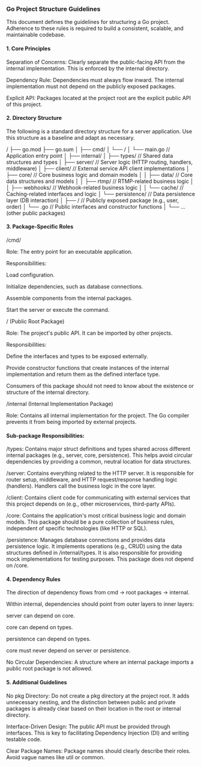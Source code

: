 ### Go Project Structure Guidelines

This document defines the guidelines for structuring a Go project. Adherence to these rules is required to build a consistent, scalable, and maintainable codebase.

#### 1. Core Principles
Separation of Concerns: Clearly separate the public-facing API from the internal implementation. This is enforced by the internal directory.

Dependency Rule: Dependencies must always flow inward. The internal implementation must not depend on the publicly exposed packages.

Explicit API: Packages located at the project root are the explicit public API of this project.

#### 2. Directory Structure
The following is a standard directory structure for a server application. Use this structure as a baseline and adapt as necessary.

/
├── go.mod
├── go.sum
│
├── cmd/
│   └── <app-name>/
│       └── main.go         // Application entry point
│
├── internal/
│   ├── types/              // Shared data structures and types
│   ├── server/             // Server logic (HTTP routing, handlers, middleware)
│   ├── client/             // External service API client implementations
│   ├── core/               // Core business logic and domain models
│   │   ├── data/           // Core data structures and models
│   │   ├── rtmp/           // RTMP-related business logic
│   │   ├── webhooks/       // Webhook-related business logic
│   │   └── cache/          // Caching-related interfaces and logic
│   └── persistence/        // Data persistence layer (DB interaction)
│
├── <pkg-name>/             // Publicly exposed package (e.g., user, order)
│   └── <pkg-name>.go       // Public interfaces and constructor functions
│
└── ... (other public packages)

#### 3. Package-Specific Roles

/cmd/<app-name>

Role: The entry point for an executable application.

Responsibilities:

Load configuration.

Initialize dependencies, such as database connections.

Assemble components from the internal packages.

Start the server or execute the command.

/<pkg-name> (Public Root Package)

Role: The project's public API. It can be imported by other projects.

Responsibilities:

Define the interfaces and types to be exposed externally.

Provide constructor functions that create instances of the internal implementation and return them as the defined interface type.

Consumers of this package should not need to know about the existence or structure of the internal directory.

/internal (Internal Implementation Package)

Role: Contains all internal implementation for the project. The Go compiler prevents it from being imported by external projects.

#### Sub-package Responsibilities:

/types: Contains major struct definitions and types shared across different internal packages (e.g., server, core, persistence). This helps avoid circular dependencies by providing a common, neutral location for data structures.

/server: Contains everything related to the HTTP server. It is responsible for router setup, middleware, and HTTP request/response handling logic (handlers). Handlers call the business logic in the core layer.

/client: Contains client code for communicating with external services that this project depends on (e.g., other microservices, third-party APIs).

/core: Contains the application's most critical business logic and domain models. This package should be a pure collection of business rules, independent of specific technologies (like HTTP or SQL).

/persistence: Manages database connections and provides data persistence logic. It implements operations (e.g., CRUD) using the data structures defined in /internal/types. It is also responsible for providing mock implementations for testing purposes. This package does not depend on /core.

#### 4. Dependency Rules

The direction of dependency flows from cmd → root packages → internal.

Within internal, dependencies should point from outer layers to inner layers:

server can depend on core.

core can depend on types.

persistence can depend on types.

core must never depend on server or persistence.

No Circular Dependencies: A structure where an internal package imports a public root package is not allowed.

#### 5. Additional Guidelines

No pkg Directory: Do not create a pkg directory at the project root. It adds unnecessary nesting, and the distinction between public and private packages is already clear based on their location in the root or internal directory.

Interface-Driven Design: The public API must be provided through interfaces. This is key to facilitating Dependency Injection (DI) and writing testable code.

Clear Package Names: Package names should clearly describe their roles. Avoid vague names like util or common.